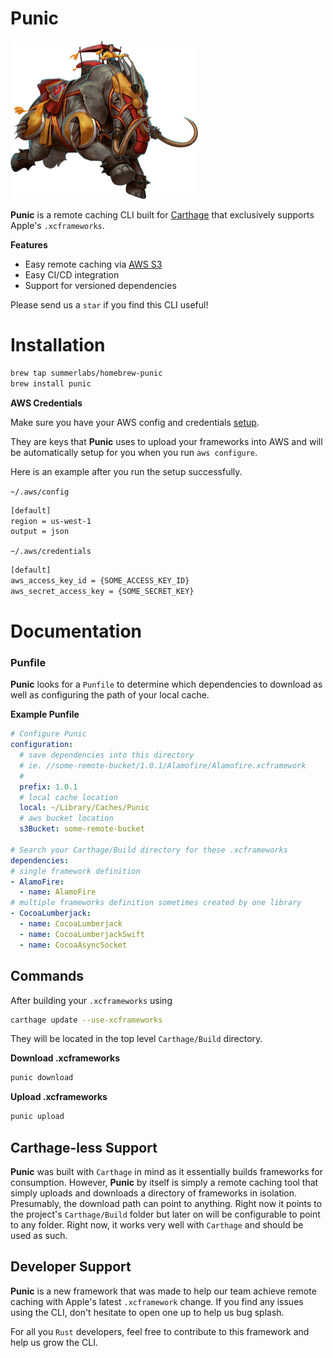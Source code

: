 # Punic

![elephant](assets/elephant_2.png) 

**Punic** is a remote caching CLI built for [Carthage](https://github.com/Carthage/Carthage)
that exclusively supports Apple's `.xcframeworks`.

**Features**
- Easy remote caching via [AWS S3](https://aws.amazon.com/s3/)
- Easy CI/CD integration
- Support for versioned dependencies

Please send us a `star` if you find this CLI useful!


# Installation

```bash
brew tap summerlabs/homebrew-punic
brew install punic
```

**AWS Credentials**

Make sure you have your AWS config and credentials [setup](https://docs.aws.amazon.com/cli/latest/userguide/cli-configure-files.html).

They are keys that **Punic** uses to upload your frameworks into AWS
and will be automatically setup for you when you run `aws configure`.

Here is an example after you run the setup successfully.

`~/.aws/config`
```bash
[default]
region = us-west-1
output = json
```
`~/.aws/credentials`
```bash
[default]
aws_access_key_id = {SOME_ACCESS_KEY_ID}
aws_secret_access_key = {SOME_SECRET_KEY}
```



# Documentation

### Punfile

**Punic** looks for a `Punfile` to determine which dependencies to download 
as well as configuring the path of your local cache.


**Example Punfile**

```yaml
# Configure Punic
configuration:
  # save dependencies into this directory
  # ie. //some-remote-bucket/1.0.1/Alamofire/Alamofire.xcframework
  # 
  prefix: 1.0.1
  # local cache location
  local: ~/Library/Caches/Punic
  # aws bucket location
  s3Bucket: some-remote-bucket
  
# Search your Carthage/Build directory for these .xcframeworks
dependencies:
# single framework definition
- AlamoFire:
  - name: AlamoFire
# multiple frameworks definition sometimes created by one library
- CocoaLumberjack:
  - name: CocoaLumberjack
  - name: CocoaLumberjackSwift
  - name: CocoaAsyncSocket
```

## Commands

After building your `.xcframeworks` using 
```bash
carthage update --use-xcframeworks
```
They will be located in the top level `Carthage/Build` directory.

**Download .xcframeworks**
```bash
punic download
```
**Upload .xcframeworks**
```bash
punic upload
```

## Carthage-less Support

**Punic** was built with `Carthage` in mind as it essentially builds frameworks
for consumption. However, **Punic** by itself is simply a remote caching tool that simply 
uploads and downloads a directory of frameworks in isolation. Presumably, the download path
can point to anything. Right now it points to the project's `Carthage/Build` folder
but later on will be configurable to point to any folder. Right now, it works very
well with `Carthage` and should be used as such.

## Developer Support

**Punic** is a new framework that was made to help our team
achieve remote caching with Apple's latest `.xcframework` change.
If you find any issues using the CLI, don't hesitate to open one up 
to help us bug splash.

For all you `Rust` developers, feel free to contribute to this framework
and help us grow the CLI.




